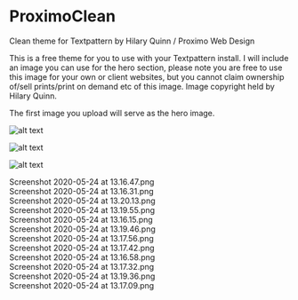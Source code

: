 # ProximoClean
Clean theme for Textpattern by Hilary Quinn / Proximo Web Design

This is a free theme for you to use with your Textpattern install.
I will include an image you can use for the hero section, please note you are free to use this image for your own or client websites, but you cannot claim ownership of/sell prints/print on demand etc of this image. Image copyright held by Hilary Quinn.

The first image you upload will serve as the hero image.

![alt text](https://github.com/hilaryquinn/ProximoClean/blob/master/screenshots_theme/Screenshot%202020-05-24%20at%2013.16.15.png)

![alt text](https://github.com/hilaryquinn/ProximoClean/blob/master/screenshots_theme/Screenshot%202020-05-24%20at%2013.16.31.png)

![alt text](https://github.com/hilaryquinn/ProximoClean/blob/master/screenshots_theme/Screenshot%202020-05-24%20at%2013.16.47.png)

Screenshot 2020-05-24 at 13.16.47.png 	
Screenshot 2020-05-24 at 13.16.31.png 	
Screenshot 2020-05-24 at 13.20.13.png 	
Screenshot 2020-05-24 at 13.19.55.png 	
Screenshot 2020-05-24 at 13.16.15.png 	
Screenshot 2020-05-24 at 13.19.46.png 	
Screenshot 2020-05-24 at 13.17.56.png 	
Screenshot 2020-05-24 at 13.17.42.png 	
Screenshot 2020-05-24 at 13.16.58.png 	
Screenshot 2020-05-24 at 13.17.32.png 	
Screenshot 2020-05-24 at 13.19.36.png 	
Screenshot 2020-05-24 at 13.17.09.png
